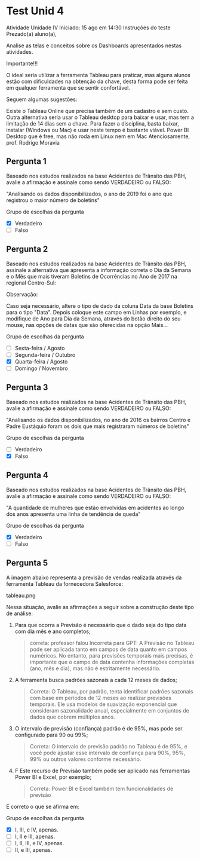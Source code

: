 # Test Unid 4

Atividade Unidade IV
Iniciado: 15 ago em 14:30
Instruções do teste
Prezado(a) aluno(a),

Analise as telas e conceitos sobre os Dashboards apresentados nestas atividades.

Importante!!!

O ideal seria utilizar a ferramenta Tableau para praticar, mas alguns alunos estão com dificuldades na obtenção da chave, desta forma pode ser feita em qualquer ferramenta que se sentir confortável.

Seguem algumas sugestões:

Existe o Tableau Online que precisa também de um cadastro e sem custo.
Outra alternativa seria usar o Tableau desktop  para baixar e usar, mas tem a limitação de 14 dias sem a chave. Para fazer a disciplina, basta baixar, instalar (Windows ou Mac) e usar neste tempo é bastante viável. 
Power BI Desktop que é free, mas não roda em Linux nem em Mac
Atenciosamente,
prof. Rodrigo Moravia

## Pergunta 1

Baseado nos estudos realizados na base Acidentes de Trânsito das PBH, avalie a afirmação e assinale como sendo VERDADEIRO ou FALSO:

"Analisando os dados disponibilizados, o ano de 2019 foi o ano que registrou o maior número de boletins"

Grupo de escolhas da pergunta

- [x] Verdadeiro
- [ ] Falso

## Pergunta 2

Baseado nos estudos realizados na base Acidentes de Trânsito das PBH, assinale a alternativa que apresenta a informação correta o Dia da Semana e o Mês que mais tiveram Boletins de Ocorrências no Ano de 2017 na regional Centro-Sul:

Observação:

Caso seja necessário, altere o tipo de dado da coluna Data da base Boletins para o tipo "Data". Depois coloque este campo em Linhas por exemplo, e modifique de Ano para Dia da Semana, através do botão direito do seu mouse, nas opções de datas que são oferecidas na opção Mais...

Grupo de escolhas da pergunta

- [ ] Sexta-feira / Agosto
- [ ] Segunda-feira / Outubro
- [x] Quarta-feira / Agosto
- [ ] Domingo / Novembro

## Pergunta 3

Baseado nos estudos realizados na base Acidentes de Trânsito das PBH, avalie a afirmação e assinale como sendo VERDADEIRO ou FALSO:

"Analisando os dados disponibilizados, no ano de 2016 os bairros Centro e Padre Eustáquio foram os dois que mais registraram números de boletins"

Grupo de escolhas da pergunta

- [ ] Verdadeiro
- [x] Falso

## Pergunta 4

Baseado nos estudos realizados na base Acidentes de Trânsito das PBH, avalie a afirmação e assinale como sendo VERDADEIRO ou FALSO:

"A quantidade de mulheres que estão envolvidas em acidentes ao longo dos anos apresenta uma linha de tendência de queda"

Grupo de escolhas da pergunta

- [x] Verdadeiro
- [ ] Falso

## Pergunta 5

A imagem abaixo representa a previsão de vendas realizada através da ferramenta Tableau da fornecedora Salesforce:

tableau.png

Nessa situação, avalie as afirmações a seguir sobre a construção deste tipo de análise:

1. Para que ocorra a Previsão é necessário que o dado seja do tipo data com dia mês e ano completos;
   > correta: professor falou
   > Incorreta para GPT: A Previsão no Tableau pode ser aplicada tanto em campos de data quanto em campos numéricos. No entanto, para previsões temporais mais precisas, é importante que o campo de data contenha informações completas (ano, mês e dia), mas não é estritamente necessário.
2. A ferramenta busca padrões sazonais a cada 12 meses de dados;
    > Correta: O Tableau, por padrão, tenta identificar padrões sazonais com base em períodos de 12 meses ao realizar previsões temporais. Ele usa modelos de suavização exponencial que consideram sazonalidade anual, especialmente em conjuntos de dados que cobrem múltiplos anos.
3. O intervalo de previsão (confiança) padrão é de 95%, mas pode ser configurado para 90 ou 99%;
    > Correta: O intervalo de previsão padrão no Tableau é de 95%, e você pode ajustar esse intervalo de confiança para 90%, 95%, 99% ou outros valores conforme necessário.
4. F Este recurso de Previsão também pode ser aplicado nas ferramentas Power BI e Excel, por exemplo;
    > Correta: Power BI e Excel também tem funcionalidades de previsão

É correto o que se afirma em:

Grupo de escolhas da pergunta

- [x] I, III, e IV, apenas.
- [ ] I, II e III, apenas.
- [ ] I, II, III, e IV, apenas.
- [ ] II, e III, apenas.
